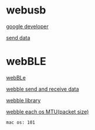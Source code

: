 # webusb
[google developer](https://developers.google.com/web/updates/2016/03/access-usb-devices-on-the-web)

[send data](https://www.visuality.pl/posts/webusb-bridge-between-usb-devices-and-web-browsers)

# webBLE
[webBLe](https://github.com/WebBluetoothCG/web-bluetooth/blob/master/implementation-status.md)

[webble send and receive data](https://zhuanlan.zhihu.com/p/20657057)

[webble library](https://github.com/1oginov/Web-Bluetooth-Terminal/blob/master/js/BluetoothTerminal.js)

[webble each os MTU(packet size)](https://github.com/WebBluetoothCG/web-bluetooth/issues/284)
```bash
mac os: 101
```
